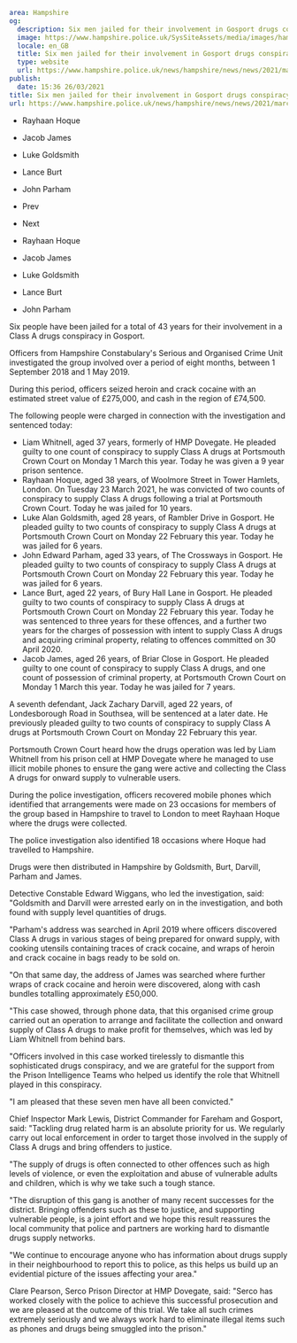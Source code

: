 ```yaml
area: Hampshire
og:
  description: Six men jailed for their involvement in Gosport drugs conspiracy
  image: https://www.hampshire.police.uk/SysSiteAssets/media/images/hampshire/news/2021/march/op-pillarbox-collage.jpg?crop=(4,0,912,478)&amp;w=600&amp;h=300&amp;scale=both
  locale: en_GB
  title: Six men jailed for their involvement in Gosport drugs conspiracy
  type: website
  url: https://www.hampshire.police.uk/news/hampshire/news/news/2021/march/six-men-jailed-for-their-involvement-in-gosport-drugs-conspiracy/
publish:
  date: 15:36 26/03/2021
title: Six men jailed for their involvement in Gosport drugs conspiracy | Hampshire Constabulary
url: https://www.hampshire.police.uk/news/hampshire/news/news/2021/march/six-men-jailed-for-their-involvement-in-gosport-drugs-conspiracy/
```

* Rayhaan Hoque

 * Jacob James

 * Luke Goldsmith

 * Lance Burt

 * John Parham

 * Prev
 * Next

 * Rayhaan Hoque

 * Jacob James

 * Luke Goldsmith

 * Lance Burt

 * John Parham

Six people have been jailed for a total of 43 years for their involvement in a Class A drugs conspiracy in Gosport.

Officers from Hampshire Constabulary's Serious and Organised Crime Unit investigated the group involved over a period of eight months, between 1 September 2018 and 1 May 2019.

During this period, officers seized heroin and crack cocaine with an estimated street value of £275,000, and cash in the region of £74,500.

The following people were charged in connection with the investigation and sentenced today:

 * Liam Whitnell, aged 37 years, formerly of HMP Dovegate. He pleaded guilty to one count of conspiracy to supply Class A drugs at Portsmouth Crown Court on Monday 1 March this year. Today he was given a 9 year prison sentence.
 * Rayhaan Hoque, aged 38 years, of Woolmore Street in Tower Hamlets, London. On Tuesday 23 March 2021, he was convicted of two counts of conspiracy to supply Class A drugs following a trial at Portsmouth Crown Court. Today he was jailed for 10 years.
 * Luke Alan Goldsmith, aged 28 years, of Rambler Drive in Gosport. He pleaded guilty to two counts of conspiracy to supply Class A drugs at Portsmouth Crown Court on Monday 22 February this year. Today he was jailed for 6 years.
 * John Edward Parham, aged 33 years, of The Crossways in Gosport. He pleaded guilty to two counts of conspiracy to supply Class A drugs at Portsmouth Crown Court on Monday 22 February this year. Today he was jailed for 6 years.
 * Lance Burt, aged 22 years, of Bury Hall Lane in Gosport. He pleaded guilty to two counts of conspiracy to supply Class A drugs at Portsmouth Crown Court on Monday 22 February this year. Today he was sentenced to three years for these offences, and a further two years for the charges of possession with intent to supply Class A drugs and acquiring criminal property, relating to offences committed on 30 April 2020.
 * Jacob James, aged 26 years, of Briar Close in Gosport. He pleaded guilty to one count of conspiracy to supply Class A drugs, and one count of possession of criminal property, at Portsmouth Crown Court on Monday 1 March this year. Today he was jailed for 7 years.

A seventh defendant, Jack Zachary Darvill, aged 22 years, of Londesborough Road in Southsea, will be sentenced at a later date. He previously pleaded guilty to two counts of conspiracy to supply Class A drugs at Portsmouth Crown Court on Monday 22 February this year.

Portsmouth Crown Court heard how the drugs operation was led by Liam Whitnell from his prison cell at HMP Dovegate where he managed to use illicit mobile phones to ensure the gang were active and collecting the Class A drugs for onward supply to vulnerable users.

During the police investigation, officers recovered mobile phones which identified that arrangements were made on 23 occasions for members of the group based in Hampshire to travel to London to meet Rayhaan Hoque where the drugs were collected.

The police investigation also identified 18 occasions where Hoque had travelled to Hampshire.

Drugs were then distributed in Hampshire by Goldsmith, Burt, Darvill, Parham and James.

Detective Constable Edward Wiggans, who led the investigation, said: "Goldsmith and Darvill were arrested early on in the investigation, and both found with supply level quantities of drugs.

"Parham's address was searched in April 2019 where officers discovered Class A drugs in various stages of being prepared for onward supply, with cooking utensils containing traces of crack cocaine, and wraps of heroin and crack cocaine in bags ready to be sold on.

"On that same day, the address of James was searched where further wraps of crack cocaine and heroin were discovered, along with cash bundles totalling approximately £50,000.

"This case showed, through phone data, that this organised crime group carried out an operation to arrange and facilitate the collection and onward supply of Class A drugs to make profit for themselves, which was led by Liam Whitnell from behind bars.

"Officers involved in this case worked tirelessly to dismantle this sophisticated drugs conspiracy, and we are grateful for the support from the Prison Intelligence Teams who helped us identify the role that Whitnell played in this conspiracy.

"I am pleased that these seven men have all been convicted."

Chief Inspector Mark Lewis, District Commander for Fareham and Gosport, said: "Tackling drug related harm is an absolute priority for us. We regularly carry out local enforcement in order to target those involved in the supply of Class A drugs and bring offenders to justice.

"The supply of drugs is often connected to other offences such as high levels of violence, or even the exploitation and abuse of vulnerable adults and children, which is why we take such a tough stance.

"The disruption of this gang is another of many recent successes for the district. Bringing offenders such as these to justice, and supporting vulnerable people, is a joint effort and we hope this result reassures the local community that police and partners are working hard to dismantle drugs supply networks.

"We continue to encourage anyone who has information about drugs supply in their neighbourhood to report this to police, as this helps us build up an evidential picture of the issues affecting your area."

Clare Pearson, Serco Prison Director at HMP Dovegate, said: "Serco has worked closely with the police to achieve this successful prosecution and we are pleased at the outcome of this trial. We take all such crimes extremely seriously and we always work hard to eliminate illegal items such as phones and drugs being smuggled into the prison."
